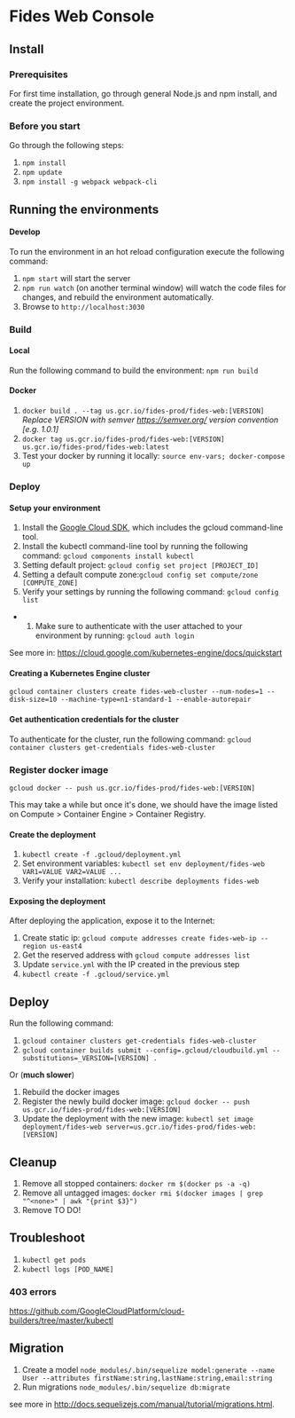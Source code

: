 # Fides Web Console

## Install

### Prerequisites
For first time installation, go through general Node.js and npm install, and create the project environment.

### Before you start 
Go through the following steps:
1. `npm install`
1. `npm update`
1. `npm install -g webpack webpack-cli`

## Running the environments

#### Develop
To run the environment in an hot reload configuration execute the following command:
1. `npm start` will start the server
2. `npm run watch` (on another terminal window) will watch the code files for changes, and rebuild the environment 
automatically. 
3. Browse to `http://localhost:3030`

### Build

#### Local
Run the following command to build the environment: 
`npm run build`

#### Docker
1. `docker build . --tag us.gcr.io/fides-prod/fides-web:[VERSION]`
*Replace VERSION with semver https://semver.org/ version convention [e.g. 1.0.1]*
1. `docker tag us.gcr.io/fides-prod/fides-web:[VERSION] us.gcr.io/fides-prod/fides-web:latest`
1. Test your docker by running it locally: `source env-vars; docker-compose up`

### Deploy

#### Setup your environment
1. Install the [Google Cloud SDK](https://cloud.google.com/sdk/docs/quickstarts), which includes the gcloud command-line tool.
1. Install the kubectl command-line tool by running the following command: `gcloud components install kubectl`
1. Setting default project: `gcloud config set project [PROJECT_ID]
`
1. Setting a default compute zone:`gcloud config set compute/zone [COMPUTE_ZONE]`
1. Verify your settings by running the following command: `gcloud config list`

* 1. Make sure to authenticate with the user attached to your environment by running: `gcloud auth login`

See more in: https://cloud.google.com/kubernetes-engine/docs/quickstart

#### Creating a Kubernetes Engine cluster
`gcloud container clusters create fides-web-cluster --num-nodes=1 --disk-size=10 --machine-type=n1-standard-1 --enable-autorepair`

#### Get authentication credentials for the cluster
To authenticate for the cluster, run the following command:
`gcloud container clusters get-credentials fides-web-cluster`

### Register docker image
`gcloud docker -- push us.gcr.io/fides-prod/fides-web:[VERSION]`

This may take a while but once it's done, we should have the image listed on Compute > Container Engine > Container Registry.

#### Create the deployment
1. `kubectl create -f .gcloud/deployment.yml`
1. Set environment variables: `kubectl set env deployment/fides-web VAR1=VALUE VAR2=VALUE ...`
1. Verify your installation: `kubectl describe deployments fides-web`

#### Exposing the deployment
After deploying the application, expose it to the Internet:
1. Create static ip: `gcloud compute addresses create fides-web-ip --region us-east4`
1. Get the reserved address with `gcloud compute addresses list`
1. Update `service.yml` with the IP created in the previous step
1. `kubectl create -f .gcloud/service.yml`

## Deploy

Run the following command:
1. `gcloud container clusters get-credentials fides-web-cluster`
1. `gcloud container builds submit --config=.gcloud/cloudbuild.yml --substitutions=_VERSION=[VERSION] .`

Or (**much slower**)
1. Rebuild the docker images
1. Register the newly build docker image: `gcloud docker -- push us.gcr.io/fides-prod/fides-web:[VERSION]`
1. Update the deployment with the new image: `kubectl set image deployment/fides-web server=us.gcr.io/fides-prod/fides-web:[VERSION]`

## Cleanup
1. Remove all stopped containers: `docker rm $(docker ps -a -q)`
1. Remove all untagged images: `docker rmi $(docker images | grep "^<none>" | awk "{print $3}")`
1. Remove TO DO!

## Troubleshoot
1. `kubectl get pods`
1. `kubectl logs [POD_NAME]`

### 403 errors
https://github.com/GoogleCloudPlatform/cloud-builders/tree/master/kubectl

## Migration

1. Create a model `node_modules/.bin/sequelize model:generate --name User --attributes firstName:string,lastName:string,email:string`
2. Run migrations `node_modules/.bin/sequelize db:migrate`

see more in http://docs.sequelizejs.com/manual/tutorial/migrations.html.